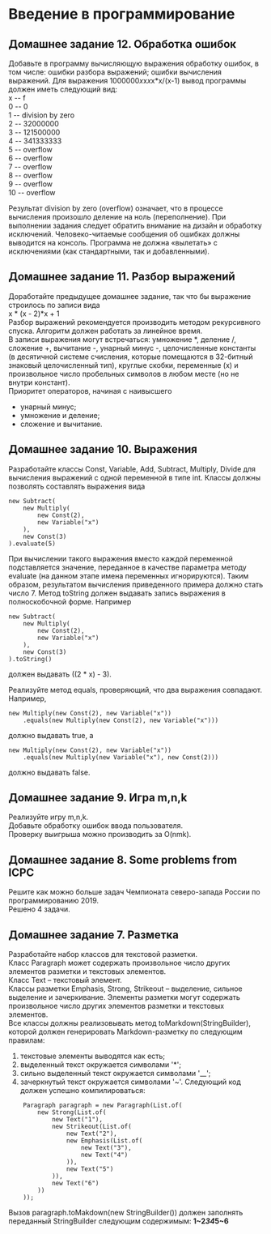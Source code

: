 # Введение в программирование
## Домашнее задание 12. Обработка ошибок
Добавьте в программу вычисляющую выражения обработку ошибок, в том числе:
ошибки разбора выражений;
ошибки вычисления выражений.
Для выражения 1000000*x*x*x*x*x/(x-1) вывод программы должен иметь следующий вид:  
x   --   f  
0   --   0  
1   --   division by zero  
2  --    32000000  
3   --   121500000  
4   --   341333333  
5   --   overflow  
6   --   overflow  
7   --   overflow  
8  --    overflow  
9  --    overflow  
10  --   overflow  
            
Результат division by zero (overflow) означает, что в процессе вычисления произошло деление на ноль (переполнение).
При выполнении задания следует обратить внимание на дизайн и обработку исключений.
Человеко-читаемые сообщения об ошибках должны выводится на консоль.
Программа не должна «вылетать» с исключениями (как стандартными, так и добавленными).

## Домашнее задание 11. Разбор выражений
Доработайте предыдущее домашнее задание, так что бы выражение строилось по записи вида  
x * (x - 2)*x + 1  
Разбор выражений рекомендуется производить методом рекурсивного спуска. Алгоритм должен работать за линейное время.  
В записи выражения могут встречаться: умножение *, деление /, сложение +, вычитание -, унарный минус -, целочисленные константы (в десятичной системе счисления, которые помещаются в 32-битный знаковый целочисленный тип), круглые скобки, переменные (x) и произвольное число пробельных символов в любом месте (но не внутри констант).  
Приоритет операторов, начиная с наивысшего
* унарный минус;
* умножение и деление;
* сложение и вычитание.

## Домашнее задание 10. Выражения
Разработайте классы Const, Variable, Add, Subtract, Multiply, Divide для вычисления выражений с одной переменной в типе int.
Классы должны позволять составлять выражения вида
```
new Subtract(
    new Multiply(
        new Const(2),
        new Variable("x")
    ),
    new Const(3)
).evaluate(5)
```
            
При вычислении такого выражения вместо каждой переменной подставляется значение, переданное в качестве параметра методу evaluate (на данном этапе имена переменных игнорируются). Таким образом, результатом вычисления приведенного примера должно стать число 7.
Метод toString должен выдавать запись выражения в полноскобочной форме. Например

```
new Subtract(
    new Multiply(
        new Const(2),
        new Variable("x")
    ),
    new Const(3)
).toString()
```

должен выдавать ((2 * x) - 3).

Реализуйте метод equals, проверяющий, что два выражения совпадают. Например,
```
new Multiply(new Const(2), new Variable("x"))
    .equals(new Multiply(new Const(2), new Variable("x")))
```

должно выдавать true, а

```
new Multiply(new Const(2), new Variable("x"))
    .equals(new Multiply(new Variable("x"), new Const(2)))
```
должно выдавать false.

## Домашнее задание 9. Игра m,n,k
Реализуйте игру m,n,k.  
Добавьте обработку ошибок ввода пользователя.  
Проверку выигрыша можно производить за O(nmk).  

## Домашнее задание 8. Some problems from ICPC
Решите как можно больше задач Чемпионата северо-запада России по программированию 2019.  
Решено 4 задачи.

## Домашнее задание 7. Разметка
Разработайте набор классов для текстовой разметки.  
Класс Paragraph может содержать произвольное число других элементов разметки и текстовых элементов.  
Класс Text – текстовый элемент.  
Классы разметки Emphasis, Strong, Strikeout – выделение, сильное выделение и зачеркивание. Элементы разметки могут содержать произвольное число других элементов разметки и текстовых элементов.  
Все классы должны реализовывать метод toMarkdown(StringBuilder), которой должен генерировать Markdown-разметку по следующим правилам:
1) текстовые элементы выводятся как есть;
2) выделенный текст окружается символами '*';
3) сильно выделенный текст окружается символами '__';
4) зачеркнутый текст окружается символами '~'.
Следующий код должен успешно компилироваться:
```
    Paragraph paragraph = new Paragraph(List.of(
        new Strong(List.of(
            new Text("1"),
            new Strikeout(List.of(
                new Text("2"),
                new Emphasis(List.of(
                    new Text("3"),
                    new Text("4")
                )),
                new Text("5")
            )),
            new Text("6")
        ))
    ));
   ```
   
Вызов paragraph.toMakdown(new StringBuilder()) должен заполнять переданный StringBuilder следующим содержимым:
    __1~2*34*5~6__
